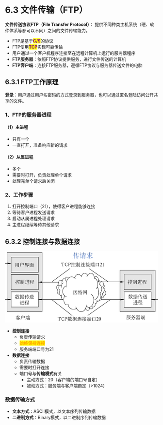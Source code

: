 # 6.3 文件传输（FTP）

**文件传送协议FTP（File Transfer Protocol）**： 提供不同种类主机系统（硬、软件体系等都可以不同）之间的文件传输能力。

- FTP是基于<mark style="color:purple;">**C/S**</mark>的协议
- FTP使用<mark style="color:purple;">**TCP**</mark>实现可靠传输
- 用户通过一个客户机程序连接至在远程计算机上运行的服务器程序
- **FTP服务器**：依照FTP协议提供服务，进行文件传送的计算机
- **FTP客户端**：连接FTP服务器，遵循FTP协议与服务器传送文件的电脑

## 6.3.1 FTP工作原理

**登录**：用户通过用户名密码的方式登录到服务器，也可以通过匿名登陆访问公开共享的文件。

### 1、FTP的服务器进程

#### （1）主进程

- 只有一个
- 一直打开，准备响应新的请求

#### （2）从属进程

- 多个
- 需要时打开，负责处理单个请求
- 处理完单个请求后关闭

### 2、工作步骤

1. 打开控制端口（21），使得客户进程能够连接
2. 等待客户进程发送请求
3. 启动从属进程处理请求
4. 主进程继续等待其他请求

## 6.3.2 控制连接与数据连接

![FTP](../.gitbook/assets/FTP.png)

- **控制连接**
  - 负责传输请求
  - <mark style="color:orange;">**始终保持连接**</mark>
  - 服务端端口号为21
- **数据连接**
  - 负责传输数据
  - 需要时打开连接
  - 端口号与**传输模式**有关
    - 主动方式：20（客户端的端口号自定）
    - 被动方式：服务端与客户端商定（>1024）

### 数据传输方式

- **文本方式**：ASCII模式，以文本序列传输数据
- **二进制方式**：Binary模式，以二进制序列传输数据

